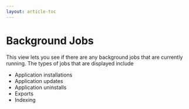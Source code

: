 ```yaml
---
layout: article-toc
---
```

# Background Jobs
This view lets you see if there are any background jobs that are currently running.  The types of jobs that are displayed include
* Application installations
* Application updates
* Application uninstalls
* Exports
* Indexing